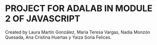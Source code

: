 # PROJECT FOR ADALAB IN MODULE 2 OF JAVASCRIPT

Created by Laura Martín González, María Teresa Vargas, Nadia Monzón Quesada, Ana Cristina Huertas y Yaiza Soria Felices.
